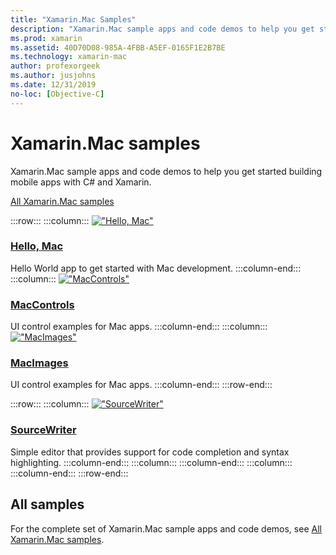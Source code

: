 ```yaml
---
title: "Xamarin.Mac Samples"
description: "Xamarin.Mac sample apps and code demos to help you get started building mobile apps with C# and Xamarin."
ms.prod: xamarin
ms.assetid: 40D70D08-985A-4FBB-A5EF-0165F1E2B7BE
ms.technology: xamarin-mac
author: profexorgeek
ms.author: jusjohns
ms.date: 12/31/2019
no-loc: [Objective-C]
---
```


# Xamarin.Mac samples

Xamarin.Mac sample apps and code demos to help you get started building mobile apps with C# and Xamarin.

[All Xamarin.Mac samples](/samples/browse/?products=xamarin&term=Xamarin.Mac)

:::row:::
    :::column:::
[!["Hello, Mac"](images/hellomac.png)](/samples/xamarin/mac-samples/hello-mac/)

### [Hello, Mac](/samples/xamarin/mac-samples/hello-mac/)

Hello World app to get started with Mac development.
    :::column-end:::
    :::column:::
[!["MacControls"](images/controls.png)](/samples/xamarin/mac-samples/maccontrols/)

### [MacControls](/samples/xamarin/mac-samples/maccontrols/)

UI control examples for Mac apps.
    :::column-end:::
    :::column:::
[!["MacImages"](images/images.png)](/samples/xamarin/mac-samples/macimages/)

### [MacImages](/samples/xamarin/mac-samples/macimages/)

UI control examples for Mac apps.
    :::column-end:::
:::row-end:::

:::row:::
    :::column:::
[!["SourceWriter"](images/sourcewriter.png)](/samples/xamarin/mac-samples/sourcewriter/)

### [SourceWriter](/samples/xamarin/mac-samples/sourcewriter/)

Simple editor that provides support for code completion and syntax highlighting.
    :::column-end:::
    :::column:::
    :::column-end:::
    :::column:::
    :::column-end:::
:::row-end:::

## All samples

For the complete set of Xamarin.Mac sample apps and code demos, see [All Xamarin.Mac samples](/samples/browse/?products=xamarin&term=Xamarin.Mac).